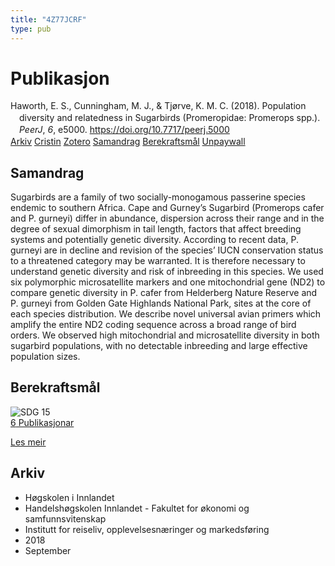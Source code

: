 ```yaml
---
title: "4Z77JCRF"
type: pub
---
```

<h1>Publikasjon</h1>
<article id="csl-bib-container-4Z77JCRF" class="csl-bib-container">
  <div class="csl-bib-body" style="line-height: 1.35; padding-left: 1em; text-indent:-1em;">
  <div class="csl-entry">Haworth, E. S., Cunningham, M. J., &amp; Tj&#xF8;rve, K. M. C. (2018). Population diversity and relatedness in Sugarbirds (Promeropidae: Promerops spp.). <i>PeerJ</i>, <i>6</i>, e5000. <a href="https://doi.org/10.7717/peerj.5000">https://doi.org/10.7717/peerj.5000</a></div>
</div>
  <div class="csl-bib-buttons">
    <a href="#taxonomy-article-4Z77JCRF" class="csl-bib-button">Arkiv</a>
    <a href="https://app.cristin.no/results/show.jsf?id=1608208" alt="Cristin URL" class="csl-bib-button">Cristin</a>
    <a href="http://zotero.org/groups/5402882/items/4Z77JCRF" alt="Zotero URL" class="csl-bib-button">Zotero</a>
    <a href="#abstract-article-4Z77JCRF" class="csl-bib-button">Samandrag</a>
    <a href="#sdg-article-4Z77JCRF" class="csl-bib-button">Berekraftsmål</a>
    <a href="https://peerj.com/articles/5000.pdf" class="csl-bib-button">Unpaywall</a>
  </div>
  <div id="csl-bib-meta-container-4Z77JCRF"></div>
</article>
<div id="csl-bib-meta-4Z77JCRF" class="csl-bib-meta">
  <article id="abstract-article-4Z77JCRF" class="abstract-article">
    <h1>Samandrag</h1>
    Sugarbirds are a family of two socially-monogamous passerine species endemic to southern Africa. Cape and Gurney’s Sugarbird (Promerops cafer and P. gurneyi) differ in abundance, dispersion across their range and in the degree of sexual dimorphism in tail length, factors that affect breeding systems and potentially genetic diversity. According to recent data, P. gurneyi are in decline and revision of the species’ IUCN conservation status to a threatened category may be warranted. It is therefore necessary to understand genetic diversity and risk of inbreeding in this species. We used six polymorphic microsatellite markers and one mitochondrial gene (ND2) to compare genetic diversity in P. cafer from Helderberg Nature Reserve and P. gurneyi from Golden Gate Highlands National Park, sites at the core of each species distribution. We describe novel universal avian primers which amplify the entire ND2 coding sequence across a broad range of bird orders. We observed high mitochondrial and microsatellite diversity in both sugarbird populations, with no detectable inbreeding and large effective population sizes.
  </article>
  <article id="sdg-article-4Z77JCRF" class="sdg-article">
    <h1>Berekraftsmål</h1>
    <div class="sdg-container"><div id="sdg15" class="sdg"> <img src="{{< params subfolder >}}images/sdg/sdg15_no.png" class="image" alt="SDG 15"> <div class="sdg-overlay"> <a href="{{< params subfolder >}}no/archive/?sdg=15#archive" class="sdg-publication-count"><span>6</span> Publikasjonar</a> <p><a href="NA" class="sdg-read-more">Les meir</a></p> </div> </div></div>
  </article>
  <article id="taxonomy-article-4Z77JCRF" class="taxonomy-article">
    <h1>Arkiv</h1>
    <ul>
      <li>Høgskolen i Innlandet</li>
      <li>Handelshøgskolen Innlandet - Fakultet for økonomi og samfunnsvitenskap</li>
      <li>Institutt for reiseliv, opplevelsesnæringer og markedsføring</li>
      <li>2018</li>
      <li>September</li>
    </ul>
  </article>
</div>
